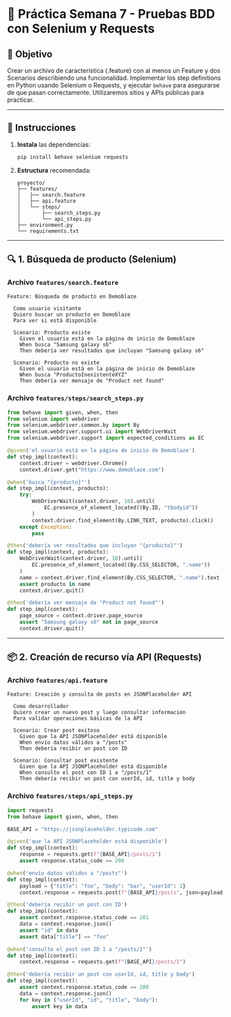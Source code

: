 # 🧪 Práctica Semana 7 - Pruebas BDD con Selenium y Requests

## 🎯 Objetivo
Crear un archivo de característica (.feature) con al menos un Feature y dos Scenarios describiendo una funcionalidad. Implementar los step definitions en Python usando Selenium o Requests, y ejecutar `behave` para asegurarse de que pasan correctamente. Utilizaremos sitios y APIs públicas para practicar.

---

## 🔧 Instrucciones

1. **Instala** las dependencias:
   ```bash
   pip install behave selenium requests
   ```

2. **Estructura** recomendada:
   ```
   proyecto/
   ├── features/
   │   ├── search.feature
   │   ├── api.feature
   │   └── steps/
   │       ├── search_steps.py
   │       └── api_steps.py
   ├── environment.py
   └── requirements.txt
   ```

---

## 🔍 1. Búsqueda de producto (Selenium)

### Archivo `features/search.feature`

```gherkin
Feature: Búsqueda de producto en Demoblaze

  Como usuario visitante
  Quiero buscar un producto en Demoblaze
  Para ver si está disponible

  Scenario: Producto existe
    Given el usuario está en la página de inicio de Demoblaze
    When busca "Samsung galaxy s6"
    Then debería ver resultados que incluyan "Samsung galaxy s6"

  Scenario: Producto no existe
    Given el usuario está en la página de inicio de Demoblaze
    When busca "ProductoInexistenteXYZ"
    Then debería ver mensaje de "Product not found"
```

### Archivo `features/steps/search_steps.py`

```python
from behave import given, when, then
from selenium import webdriver
from selenium.webdriver.common.by import By
from selenium.webdriver.support.ui import WebDriverWait
from selenium.webdriver.support import expected_conditions as EC

@given('el usuario está en la página de inicio de Demoblaze')
def step_impl(context):
    context.driver = webdriver.Chrome()
    context.driver.get("https://www.demoblaze.com")

@when('busca "{producto}"')
def step_impl(context, producto):
    try:
        WebDriverWait(context.driver, 10).until(
            EC.presence_of_element_located((By.ID, "tbodyid"))
        )
        context.driver.find_element(By.LINK_TEXT, producto).click()
    except Exception:
        pass

@then('debería ver resultados que incluyan "{producto}"')
def step_impl(context, producto):
    WebDriverWait(context.driver, 10).until(
        EC.presence_of_element_located((By.CSS_SELECTOR, ".name"))
    )
    name = context.driver.find_element(By.CSS_SELECTOR, ".name").text
    assert producto in name
    context.driver.quit()

@then('debería ver mensaje de "Product not found"')
def step_impl(context):
    page_source = context.driver.page_source
    assert "Samsung galaxy s6" not in page_source
    context.driver.quit()
```

---

## 📦 2. Creación de recurso vía API (Requests)

### Archivo `features/api.feature`

```gherkin
Feature: Creación y consulta de posts en JSONPlaceholder API

  Como desarrollador
  Quiero crear un nuevo post y luego consultar información
  Para validar operaciones básicas de la API

  Scenario: Crear post exitoso
    Given que la API JSONPlaceholder está disponible
    When envío datos válidos a "/posts"
    Then debería recibir un post con ID

  Scenario: Consultar post existente
    Given que la API JSONPlaceholder está disponible
    When consulto el post con ID 1 a "/posts/1"
    Then debería recibir un post con userId, id, title y body
```

### Archivo `features/steps/api_steps.py`

```python
import requests
from behave import given, when, then

BASE_API = "https://jsonplaceholder.typicode.com"

@given('que la API JSONPlaceholder está disponible')
def step_impl(context):
    response = requests.get(f"{BASE_API}/posts/1")
    assert response.status_code == 200

@when('envío datos válidos a "/posts"')
def step_impl(context):
    payload = {"title": "foo", "body": "bar", "userId": 1}
    context.response = requests.post(f"{BASE_API}/posts", json=payload)

@then('debería recibir un post con ID')
def step_impl(context):
    assert context.response.status_code == 201
    data = context.response.json()
    assert "id" in data
    assert data["title"] == "foo"

@when('consulto el post con ID 1 a "/posts/1"')
def step_impl(context):
    context.response = requests.get(f"{BASE_API}/posts/1")

@then('debería recibir un post con userId, id, title y body')
def step_impl(context):
    assert context.response.status_code == 200
    data = context.response.json()
    for key in ("userId", "id", "title", "body"):
        assert key in data
```